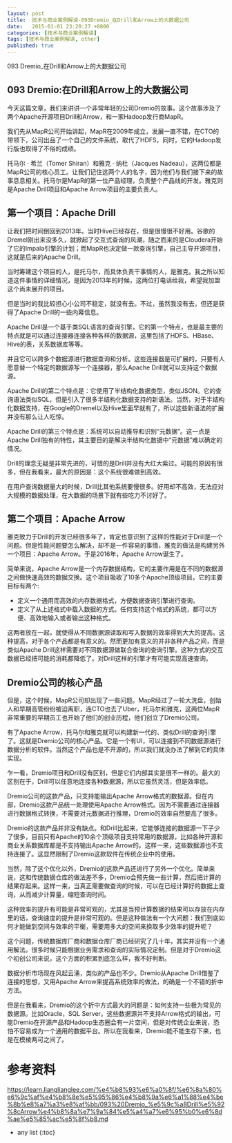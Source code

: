```yaml
---
layout: post
title:  技术与商业案例解读-093Dremio_在Drill和Arrow上的大数据公司
date:   2015-01-01 23:20:27 +0800
categories: [技术与商业案例解读]
tags: [技术与商业案例解读, other]
published: true
---
```




093 Dremio_在Drill和Arrow上的大数据公司
## 093 Dremio:在Drill和Arrow上的大数据公司

今天这篇文章，我们来讲讲一个非常年轻的公司Dremio的故事。这个故事涉及了两个Apache开源项目Drill和Arrow，和一家Hadoop发行商MapR。

我们先从MapR公司开始讲起，MapR在2009年成立，发展一直不错，在CTO的带领下，公司出品了一个自己的文件系统，取代了HDFS，同时，它的Hadoop发行版也取得了不俗的成绩。

托马尔 · 希兰（Tomer Shiran）和雅克 · 纳杜（Jacques Nadeau），这两位都是MapR公司的核心员工。让我们记住这两个人的名字，因为他们与我们接下来的故事息息相关。托马尔是MapR的第一位产品经理，负责整个产品线的开发。雅克则是Apache Drill项目和Apache Arrow项目的主要负责人。

## 第一个项目：Apache Drill

让我们把时间倒回到2013年。当时Hive已经存在，但是很慢很不好用。谷歌的Dremel刚出来没多久，就掀起了交互式查询的风潮，随之而来的是Cloudera开始了它的Impala引擎的计划；而MapR也决定做一款查询引擎，自己主导开源项目，这就是后来的Apache Drill。

当时筹建这个项目的人，是托马尔，而具体负责干事情的人，是雅克。我之所以知道这件事情的详细情况，是因为2013年的时候，这两位打电话给我，希望我加盟这个尚未展开的项目。

但是当时的我比较担心小公司不稳定，就没有去。不过，虽然我没有去，但还是获得了Apache Drill的一些内幕信息。

Apache Drill是一个基于类SQL语言的查询引擎，它的第一个特点，也是最主要的特点就是可以通过连接器连接各种各样的数据源，这里包括了HDFS、HBase、Hive的表，关系数据库等等。

并且它可以跨多个数据源进行数据查询和分析。这些连接器是可扩展的，只要有人愿意替一个特定的数据源写一个连接器，那么Apache Drill就可以支持这个数据源。

Apache Drill的第二个特点是：它使用了半结构化数据类型，类似JSON。它的查询语法类似SQL，但是引入了很多半结构化数据支持的新语法。当然，对于半结构化数据支持，在Google的Dremel以及Hive里面早就有了，所以这些新语法的扩展并没有那么让人吃惊。

Apache Drill的第三个特点是：系统可以自动推导和识别“元数据”。这一点是Apache Drill独有的特性，其主要目的是解决半结构化数据中“元数据”难以确定的情况。

Drill的理念无疑是非常先进的，可惜的是Drill并没有大红大紫过。可能的原因有很多，但在我看来，最大的原因是：这个系统很难做到高效。

在用户查询数据量大的时候，Drill比其他系统要慢很多。好用却不高效，无法应对大规模的数据处理，在大数据的场景下就有些吃力不讨好了。

## 第二个项目：Apache Arrow

雅克致力于Drill的开发已经很多年了，肯定也意识到了这样的性能对于Drill是一个问题。但是性能问题要怎么解决，却不是一件容易的事情，雅克的做法是构建另外一个项目：Apache Arrow。于是2016年，Apache Arrow诞生了。

简单来说，Apache Arrow是一个内存数据结构，它的主要作用是在不同的数据源之间做快速高效的数据交换。这个项目吸收了10多个Apache顶级项目。它的主要目标有两个:

* 定义一个通用而高效的内存数据格式，方便数据查询引擎进行查询。
* 定义了从上述格式中载入数据的方式。任何支持这个格式的系统，都可以方便、高效地输入或者输出这种格式。

这两者放在一起，就使得从不同数据源读取和写入数据的效率得到大大的提高。这种提高，对于各个产品都是有意义的。然而更加有意义的并非各种产品之间，而是类似Apache Drill这样需要对不同数据源做联合查询的查询引擎。这种方式的交互数据已经把可能的消耗都降低了。对Drill这样的引擎才有可能实现高速查询。

## Dremio公司的核心产品

但是，这个时候，MapR公司却出现了一些问题。MapR经过了一轮大洗盘，创始人和早期高管纷纷被迫离职，连CTO也去了Uber，托马尔和雅克，这两位MapR非常重要的早期员工也开始了他们的创业历程，他们创立了Dremio公司。

有了Apache Arrow，托马尔和雅克就可以构建新一代的、类似Drill的查询引擎了。这就是Dremio公司的核心产品。它是一个有UI，可以连接到不同数据源进行数据分析的软件。当然这个产品也是不开源的，所以我们就没办法了解到它的具体实现。

乍一看，Dremio项目和Drill没有区别，但是它们内部其实是很不一样的。最大的区别在于，Drill可以任意地连接各种数据源，所以它虽然灵活，但是效率低。

Dremio公司的这款产品，只支持能输出Apache Arrow格式的数据源。但在内部，Dremio这款产品统一处理使用Apache Arrow格式。因为不需要通过连接器进行数据格式转换，不需要对元数据进行推理，Dremio的效率自然要高了很多。

Dremio的这款产品并非没有缺点。和Drill比起来，它能够连接的数据源一下子少了很多，目前只有Apache的10余个顶级项目支持常用的数据源，比如各种开源和商业关系数据库都是不支持输出Apache Arrow的。这样一来，这些数据源也不支持连接了。这显然限制了Dremio这款软件在传统企业中的使用。

当然，除了这个优化以外，Dremio的这款产品还进行了另外一个优化。简单来说，这和传统数据仓库的做法差不多，Dremio会预先做一些计算，然后把计算的结果存起来。这样一来，当真正需要做查询的时候，可以在已经计算好的数据上查询，从而减少计算量，缩短查询时间。

这种效率的提升有可能是非常可观的，尤其是当预计算数据的结果可以存放在内存里的话，查询速度的提升是非常可观的。但是这种做法有一个大问题：我们到底如何才能做到空间与效率的平衡，需要用多大的空间来换取多少效率的提升呢？

这个问题，传统数据库厂商和数据仓库厂商已经研究了几十年，其实并没有一个通用解法。很多时候只能根据业务需求和查询的实际情况定制。但是对于Dremio这个初创公司来说，这个方面的积累到底怎么样，我不好判断。

数据分析市场现在风起云涌，类似的产品也不少。Dremio从Apache Drill借鉴了连接的思想，又用Apache Arrow来提高系统效率的做法，的确是一个不错的折中方法。

但是在我看来，Dremio的这个折中方式最大的问题是：如何支持一些极为常见的数据源。比如Oracle，SQL Server。这些数据源并不支持Arrow格式的输出，可能Dremio在开源产品和Hadoop生态圈会有一片空间，但是对传统企业来说，恐怕不容易成为一个通用的数据平台。所以在我看来，Dremio能不能生存下来，也是在模棱两可之间了。




# 参考资料

https://learn.lianglianglee.com/%e4%b8%93%e6%a0%8f/%e6%8a%80%e6%9c%af%e4%b8%8e%e5%95%86%e4%b8%9a%e6%a1%88%e4%be%8b%e8%a7%a3%e8%af%bb/093%20Dremio_%e5%9c%a8Drill%e5%92%8cArrow%e4%b8%8a%e7%9a%84%e5%a4%a7%e6%95%b0%e6%8d%ae%e5%85%ac%e5%8f%b8.md

* any list
{:toc}
